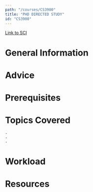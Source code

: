 ```yaml
---
path: "/courses/CS3900"
title: "PHD DIRECTED STUDY"
id: "CS3900"
---
```

[Link to SCI]("http://courses.sci.pitt.edu/courses/courses/view/CS-3900")

# General Information

# Advice


# Prerequisites
<!-- PREREQ_REPLACEMENT (Do not remove) -->

<!-- END PREREQ_REPLACEMENT (Do not remove) -->
# Topics Covered
	- 
	-
	-
# Workload

<!-- TESTIMONIALS
# Testimonials
This gets replaced with Gatsby, its
data comes from Google Sheets for easier
editing!
-->

# Resources
